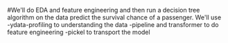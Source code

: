 #We'll do EDA and feature engineering and then run
a decision tree algorithm on the data predict the survival 
chance of a passenger.
We'll use 
-ydata-profiling to understanding the data
-pipeline and transformer to do feature engineering
-pickel to transport the model